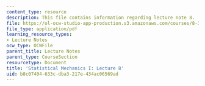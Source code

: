 ```yaml
---
content_type: resource
description: This file contains information regarding lecture note 8.
file: https://ol-ocw-studio-app-production.s3.amazonaws.com/courses/8-333-statistical-mechanics-i-statistical-mechanics-of-particles-fall-2013/b8c07404633cdba3217e434ac06569ad_MIT8_333F13_Lec8.pdf
file_type: application/pdf
learning_resource_types:
- Lecture Notes
ocw_type: OCWFile
parent_title: Lecture Notes
parent_type: CourseSection
resourcetype: Document
title: 'Statistical Mechanics I: Lecture 8'
uid: b8c07404-633c-dba3-217e-434ac06569ad
---
```

